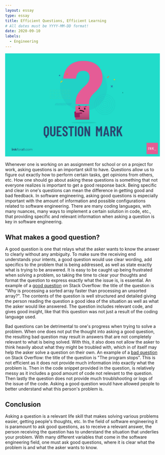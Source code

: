 ```yaml
---
layout: essay
type: essay
title: Efficient Questions, Efficient Learning
# All dates must be YYYY-MM-DD format!
date: 2020-09-10
labels:
  - Engineering
---
```


<img class="ui image" src="../images/question.png">

Whenever one is working on an assignment for school or on a project for work, asking questions is an important skill to have. Questions allow us to figure out exactly how to perform certain tasks, get opinions from others, etc. How one should go about asking these questions is something that not everyone realizes is important to get a good response back. Being specific and clear in one's questions can mean the difference in getting good and bad feedback. In software engineering, asking good questions is especially important with the amount of information and possible configurations related to software engineering. There are many coding languages, with many nuances, many ways to implement a certain solution in code, etc., that providing specific and relevant information when asking a question is key in software engineering.

## What makes a good question?
A good question is one that relays what the asker wants to know the answer to clearly without any ambiguity. To make sure the receiving end understands your intents, a good question would use clear wording, add specifics to the problem that is being addressed, as well as state exactly what is trying to be answered. It is easy to be caught up being frustrated when solving a problem, so taking the time to clear your thoughts and format the question to express exactly what the issue is, is essential. An example of a [good question](https://stackoverflow.com/questions/11227809/why-is-processing-a-sorted-array-faster-than-processing-an-unsorted-array) on Stack Overflow: the title of the question is "Why is processing a sorted array faster than processing an unsorted array?". The contents of the question is well structured and detailed giving the person reading the question a good idea of the situation as well as what the asker would like answered. The question includes relevant code, and gives good insight, like that this question was not just a result of the coding language used.

Bad questions can be detrimental to one's progress when trying to solve a problem. When one does not put the thought into asking a good question, the resulting bad question may result in answers that are not completely relevant to what is being solved. With this, it also does not allow the asker to think heavily about what they might be troubled with, which in of itself may help the asker solve a question on their own. An example of a [bad question](https://stackoverflow.com/questions/63820388/the-program-stops) on Stack Overflow: the title of the question is "The program stops". This is not efficient as it does not provide much information into exactly what the problem is. Then in the code snippet provided in the question, is relatively messy as it includes a good amount of code not relevant to the question. Then lastly the question does not provide much troublshooting or logs of the issue of the code. Asking a good question would have allowed people to better understand what this person's problem is.

## Conclusion
Asking a question is a relevant life skill that makes solving various problems easier, getting people's thoughts, etc. In the field of software engineering it is paramount to ask good questions, as to receive a relevant answer, the person receiving the question has to understand the situation that underlies your problem. With many different variables that come in the software engineering field, one must ask good questions, where it is clear what the problem is and what the asker wants to know.
